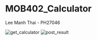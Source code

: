 # MOB402_Calculator
Lee Manh Thai - PH27046


![get_calculator](https://user-images.githubusercontent.com/93104678/225821728-4d6702a4-0722-46cd-b377-cea902cd1f29.png)
![post_result](https://user-images.githubusercontent.com/93104678/225821732-4bf047b9-ca04-4416-bf7c-53c6fd1a5cee.png)
